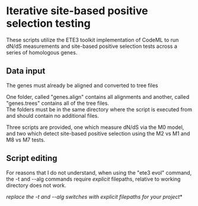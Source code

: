 # Iterative site-based positive selection testing

These scripts utilize the ETE3 toolkit implementation of CodeML to run dN/dS measurements and site-based
positive selection tests across a series of homologous genes.

## Data input

The genes must already be aligned and converted to tree files

One folder, called "genes.align" contains all alignments and another, called "genes.trees" contains all of the tree files.  
The folders must be in the same directory where the script is executed from and should contain no additional files.

Three scripts are provided, one which measure dN/dS via the M0 model, and two which detect site-based positive selection
using the M2 vs M1 and M8 vs M7 tests.  

## Script editing

For reasons that I do not understand, when using the "ete3 evol" command, the -t and --alg commands require *explicit* filepaths, relative to working directory does not work.

*replace the -t and --alg switches with explicit filepaths for your project**
